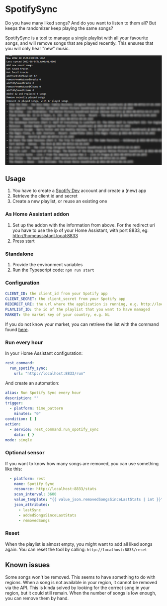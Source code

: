 # SpotifySync

Do you have many liked songs? And do you want to listen to them all? But keeps the randomizer keep playing the same songs?

SpotifySync is a tool to manage a single playlist with all your favourite songs, and will remove songs that are played recently. This
ensures that you will only hear "new" music.

![](https://github.com/SLG/home-assistant-addons/raw/master/spotify-sync/screenshot.png)

## Usage

1. You have to create a [Spotify Dev](https://developer.spotify.com/dashboard/applications) account and create a (new) app
2. Retrieve the client id and secret
3. Create a new playlist, or reuse an existing one

### As Home Assistant addon

1. Set up the addon with the information from above. For the redirect uri you have to use the ip of your Home Assistant, with port 8833,
   eg: http://homeassistant.local:8833
2. Press start

### Standalone

1. Provide the environment variables
2. Run the Typescript code: `npm run start`

### Configuration

```yaml
CLIENT_ID: the client_id from your Spotify app
CLIENT_SECRET: the client_secret from your Spotify app
REDIRECT_URI: the url where the application is running, e.g. http://localhost:8833
PLAYLIST_ID: the id of the playlist that you want to have managed
MARKET: the market key of your country, e.g. NL
```

If you do not know your market, you can retrieve the list with the command
found [here](https://developer.spotify.com/documentation/web-api/reference/#/operations/get-available-markets).

### Run every hour

In your Home Assistant configuration:

```yaml
rest_command:
  run_spotify_sync:
    url: "http://localhost:8833/run"
```

And create an automation:

```yaml
alias: Run Spotify Sync every hour
description: ""
trigger:
  - platform: time_pattern
    minutes: "0"
condition: [ ]
action:
  - service: rest_command.run_spotify_sync
    data: { }
mode: single
```

### Optional sensor

If you want to know how many songs are removed, you can use something like this:

```yaml
  - platform: rest
    name: Spotify Sync
    resource: http://localhost:8833/stats
    scan_interval: 3600
    value_template: "{{ value_json.removedSongsSinceLastStats | int }}"
    json_attributes:
      - lastSync
      - addedSongsSinceLastStats
      - removedSongs
```

### Reset

When the playlist is almost empty, you might want to add all liked songs again. You can reset the tool by calling: ``http://localhost:8833/reset``

## Known issues

Some songs won't be removed. This seems to have something to do with regions. When a song is not available in your region, it cannot be
removed via the API. This is kinda solved by looking for the correct song in your region, but it could still remain. When the number of
songs is low enough, you can remove them by hand.
